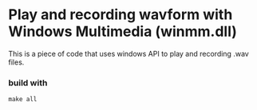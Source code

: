 # Play and recording wavform with Windows Multimedia (winmm.dll)

This is a piece of code that uses windows API to play and recording .wav files.


### build with
``` 
make all
```
